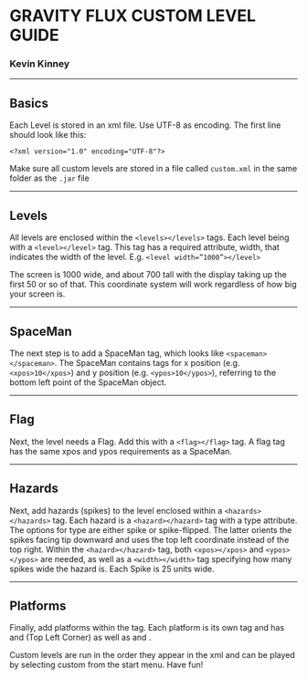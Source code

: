 GRAVITY FLUX CUSTOM LEVEL GUIDE 
============================

### Kevin Kinney 

---

## Basics


Each Level is stored in an xml file. Use UTF-8 as encoding. The first line should look like this: 
```
<?xml version="1.0" encoding="UTF-8"?> 
```

Make sure all custom levels are stored in a file called `custom.xml` in the same folder as the `.jar` file 

---

## Levels


All levels are enclosed within the `<levels></levels>` tags. Each level being with a `<level></level>` tag. This tag has a required attribute, width, that indicates the width of the level. E.g. `<level width=”1000”></level> `

The screen is 1000 wide, and about 700 tall with the display taking up the first 50 or so of that. This coordinate system will work regardless of how big your screen is. 

---

## SpaceMan


The next step is to add a SpaceMan tag, which looks like `<spaceman></spaceman>`. The SpaceMan contains tags for x position (e.g. `<xpos>10</xpos>`) and y position (e.g. `<ypos>10</ypos>`), referring to the bottom left point of the SpaceMan object. 

---

## Flag


Next, the level needs a Flag. Add this with a `<flag></flag>` tag. A flag tag has the same xpos and ypos requirements as a SpaceMan. 

---

## Hazards


Next, add hazards (spikes) to the level enclosed within a `<hazards></hazards>` tag. Each hazard is a `<hazard></hazard>` tag with a type attribute. The options for type are either spike or spike-flipped. The latter orients the spikes facing tip downward and uses the top left coordinate instead of the top right. Within the `<hazard></hazard>` tag, both `<xpos></xpos>` and `<ypos></ypos>` are needed, as well as a `<width></width>` tag specifying how many spikes wide the hazard is. Each Spike is 25 units wide.  

---

## Platforms


Finally, add platforms within the <platforms></platforms> tag. Each platform is its own <platform></platform> tag and has <xpos></xpos> and <ypos></ypos> (Top Left Corner) as well as <width></width> and <height></height>. 

Custom levels are run in the order they appear in the xml and can be played by selecting custom from the start menu. Have fun!  

 